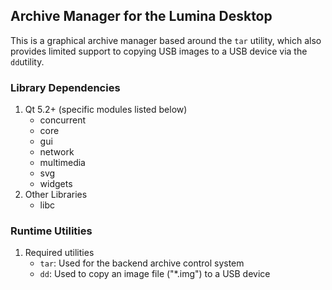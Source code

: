 ## Archive Manager for the Lumina Desktop

This is a graphical archive manager based around the `tar` utility, which also provides limited support to copying USB images to a USB device via the `dd`utility.

### Library Dependencies

1. Qt 5.2+ (specific modules listed below)
   * concurrent
   * core
   * gui
   * network
   * multimedia
   * svg
   * widgets
2. Other Libraries
   * libc

### Runtime Utilities

1. Required utilities
   * `tar`: Used for the backend archive control system
   * `dd`: Used to copy an image file ("*.img") to a USB device
